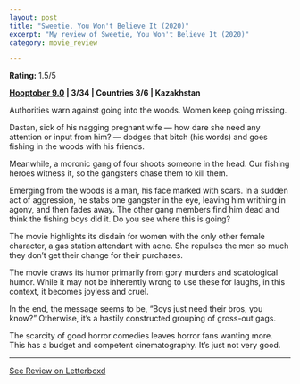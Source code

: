 ```yaml
---
layout: post
title: "Sweetie, You Won't Believe It (2020)"
excerpt: "My review of Sweetie, You Won't Believe It (2020)"
category: movie_review

---
```


**Rating:** 1.5/5

<b><a href="https://boxd.it/pOmcY">Hooptober 9.0</a> | 3/34 | Countries 3/6 | Kazakhstan</b>

Authorities warn against going into the woods. Women keep going missing. 

Dastan, sick of his nagging pregnant wife — how dare she need any attention or input from him? — dodges that bitch (his words) and goes fishing in the woods with his friends. 

Meanwhile, a moronic gang of four shoots someone in the head. Our fishing heroes witness it, so the gangsters chase them to kill them.

Emerging from the woods is a man, his face marked with scars. In a sudden act of aggression, he stabs one gangster in the eye, leaving him writhing in agony, and then fades away. The other gang members find him dead and think the fishing boys did it. Do you see where this is going?

The movie highlights its disdain for women with the only other female character, a gas station attendant with acne. She repulses the men so much they don’t get their change for their purchases.

The movie draws its humor primarily from gory murders and scatological humor. While it may not be inherently wrong to use these for laughs, in this context, it becomes joyless and cruel.

In the end, the message seems to be, “Boys just need their bros, you know?” Otherwise, it’s a hastily constructed grouping of gross-out gags.

The scarcity of good horror comedies leaves horror fans wanting more. This has a budget and competent cinematography. It’s just not very good.

<hr>

[See Review on Letterboxd](https://boxd.it/56xwNz)
